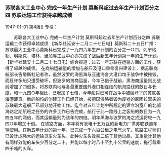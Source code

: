 ### 苏联各大工业中心  完成一年生产计划  莫斯科超过去年生产计划百分之四  苏联运输工作获得卓越成绩

1947-01-01
第4版()
专栏：

　　苏联各大工业中心
    完成一年生产计划
    莫斯科超过去年生产计划百分之四
    苏联运输工作获得卓越成绩
    【新华社延安十二月二十七日电】莫斯科二十五日广播：苏联最大工业中心莫斯科已完成了一九四六年生产计划的百分之一○四，列宁格勒、明斯克、塔林、里加等工业中心亦完成了战后新五年计划第一年的生产计划。
    【新华社延安十二月二十七日电】综合报道：过去一年苏联在运输方面的工作，获得了卓越的成绩。
    在商船运输量的增加与船只及港口重修复兴建设上，据苏联商航部长告塔斯社记者称，虽然波罗的海黑海与亚速海各大港口均于战争中被摧毁，而且许多船只遭受破坏，但波罗的海商运量，今年已倍于战前，黑海商运量则比战前增加了四倍多。将苏联内地与各最重要国外港口相连结的航海路线的数目与长度，和一九四○年相比，已增加了七倍，今年船只已可在战争中被破坏了的苏联各海港卸货。新的船坞的创建工作已经开始，被德国侵略者毁为废墟的尼团拉窝夫的苏联最大造船厂已部分地开始工作。迄今对五年计划中所规定的建立沿宽广的北部海路定期航班之任务的许多工作已告完成，航行于此一路线上之客船的数目为一九四五年的两倍，而其运输量则为该年的四倍。明年黑海与波罗的海之货运将较一九四○年增加十倍。
    在铁路方面，本年将有发电十五万瓦的新电力厂供苏联铁道车辆使用。在新五年计划的第一年，已完成一千六百公里之电气火车。铁路工程师们已设计成强大的运输货车火车头，此种火车头效率二倍于其他出品，其重量比其他有同样效能的车头少百分之二十，并能以每小时八十至九十公里的速度，拖行载重四千吨的火车。
